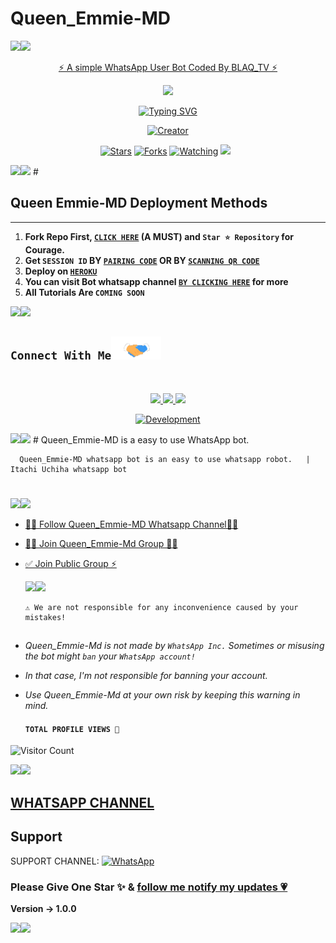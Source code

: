   # Queen_Emmie-MD
   <a><img src='https://i.imgur.com/LyHic3i.gif'/></a><a><img src='https://i.imgur.com/LyHic3i.gif'/></a>
<p align="center"> 
<u>⚡ A simple WhatsApp User Bot Coded By BLAQ_TV ⚡</u>
</p>
<p align="center">
<img src="https://telegra.ph/file/e49e537fb08684590708b.png"/>       
<p align="center">
  <a href="https://git.io/typing-svg"><img src="https://readme-typing-svg.demolab.com?font=EB+Garamond&weight=800&size=28&duration=4000&pause=1000&random=false&width=435&lines=+•__I'M+GOJOU-+MD__•;MULTI-DEVICE+WHATSAPP+BOT;DEVELOPED+BY+DAVID+CYRIL;RELEASED+DATE+18%2F6%2F2024." alt="Typing SVG" /></a>
</p> 
<p align="center">
<a href="#"><img title="Creator" src="https://img.shields.io/badge/Creator-DAVID_CYRIL-red.svg?style=for-the-badge&logo=github"></a>
</p>
<p align="center">
<a href="https://github.com/DeeCeeXxx/Itachi_Uchiha-Md/stargazers/"><img title="Stars" src="https://img.shields.io/github/stars/DeeCeeXxx/Itachi_Uchiha-Md?color=blue&style=flat-square"></a>
<a href="https://github.com/DeeCeeXxx/Itachi_Uchiha-Md/network/members"><img title="Forks" src="https://img.shields.io/github/forks/DeeCeeXxx/Itachi_Uchiha-Md?color=yellow&style=flat-square"></a>
<a href="https://github.com/DeeCeeXxx/Itachi_Uchiha-Md/watchers"><img title="Watching" src="https://img.shields.io/github/watchers/DeeCeeXxx/Itachi_Uchiha-Md?label=Watchers&color=red&style=flat-square"></a>
<a href="https://github.com/DeeCeeXxx/Itachi_Uchiha-Md/graphs/commit-activity"><img height="20" src="https://img.shields.io/badge/Maintained-Yes-red.svg"></a>&nbsp;&nbsp;
</p>
<a><img src='https://i.imgur.com/LyHic3i.gif'/></a><a><img src='https://i.imgur.com/LyHic3i.gif'/></a>
#

## Queen Emmie-MD Deployment Methods
---
1.  **Fork Repo First, [`CLICK HERE`](https://github.com/BLAQTV/Queen_Emmie-MD/fork) (A MUST) and `Star ⭐ Repository` for Courage.**
2.  **Get `SESSION ID` BY [`PAIRING CODE`](https://gojousession-05ea27b8ff9a.herokuapp.com/pair) 
 OR BY [`SCANNING QR CODE`](https://gojousession-05ea27b8ff9a.herokuapp.com/wasiqr)** 
3. **Deploy on [`HEROKU`](https://dashboard.heroku.com/new?template=https://github.com/BLAQTV/Queen_Emmie-MD)**
8. **You can visit Bot whatsapp channel [`BY CLICKING HERE`](https://whatsapp.com/channel/0029VakYQvY6LwHmMz8qwt0k) for more**
9. **All Tutorials Are `COMING SOON`**

<a><img src='https://telegra.ph/file/e49e537fb08684590708b.png'/></a><a><img src='https://telegra.ph/file/e49e537fb08684590708b.png'/></a>

## ```Connect With Me```<img src="https://github.com/0xAbdulKhalid/0xAbdulKhalid/raw/main/assets/mdImages/handshake.gif" width ="80"></h1> 
 <br> 
<p align="center">
<a href="https://wa.me/2348130505901"><img src="https://img.shields.io/badge/Contact David-25D366?style=for-the-badge&logo=whatsapp&logoColor=white" />
<a href="https://whatsapp.com/channel/0029VakYQvY6LwHmMz8qwt0k"><img src="https://img.shields.io/badge/Join Official Channel-25D366?style=for-the-badge&logo=whatsapp&logoColor=white" />
<a href="https://youtube.com/@blaqtv.?si=SztKY_GknGB--9bL"><img src="https://telegra.ph/file/e49e537fb08684590708b.png" /><br>
<p align="center">
<img alt="Development" width="250" src="https://media2.giphy.com/media/W9tBvzTXkQopi/giphy.gif?cid=6c09b952xu6syi1fyqfyc04wcfk0qvqe8fd7sop136zxfjyn&ep=v1_internal_gif_by_id&rid=giphy.gif&ct=g" /> </p>
<a><img src='https://telegra.ph/file/e49e537fb08684590708b.png'/></a><a><img src='https://telegra.ph/file/e49e537fb08684590708b.png'/></a>
# 
Queen_Emmie-MD is a easy to use WhatsApp bot. 

      Queen_Emmie-MD whatsapp bot is an easy to use whatsapp robot.   |  Itachi Uchiha whatsapp bot
# 
# 
<a><img src='https://telegra.ph/file/e49e537fb08684590708b.png'/></a><a><img src='https://telegra.ph/file/e49e537fb08684590708b.png'/></a>

* [🧑‍💻 Follow Queen_Emmie-MD Whatsapp Channel🧑‍💻](https://whatsapp.com/channel/0029VakYQvY6LwHmMz8qwt0k)

* [🧑‍💻 Join Queen_Emmie-Md Group 🧑‍💻](https://chat.whatsapp.com/CLGYPkBlH8CJSm7Ti7kC9J)

* [✅ Join Public Group ⚡](https://chat.whatsapp.com/CLGYPkBlH8CJSm7Ti7kC9J)

  <a><img src='https://telegra.ph/file/e49e537fb08684590708b.png'/></a><a><img src='https://telegra.ph/file/e49e537fb08684590708b.png'/></a>

      ⚠️ We are not responsible for any inconvenience caused by your mistakes!
  
## 

- *Queen_Emmie-Md is not made by `WhatsApp Inc.` Sometimes or misusing the bot might `ban` your `WhatsApp account!`*
- *In that case, I'm not responsible for banning your account.*
- *Use Queen_Emmie-Md at your own risk by keeping this warning in mind.*
  
  #### ```TOTAL PROFILE VIEWS 🧚```
![Visitor Count](https://profile-counter.glitch.me/BLAQTV/count.svg)

<a><img src='https://i.imgur.com/LyHic3i.gif'/></a><a><img src='https://i.imgur.com/LyHic3i.gif'/></a>

 ## [ WHATSAPP CHANNEL ](https://whatsapp.com/channel/0029VakYQvY6LwHmMz8qwt0k) 

## Support

SUPPORT CHANNEL: <a href="https://whatsapp.com/channel/0029VakYQvY6LwHmMz8qwt0k"><img alt="WhatsApp" src="https://img.shields.io/badge/WhatsApp-25D366?style=for-the-badge&logo=whatsapp&logoColor=white"/></a>


### Please Give One Star ✨ & [follow me notify my updates 💗](https://github.com/BLAQTV)
<b>Version -> 1.0.0</b>

<a><img src='https://telegra.ph/file/e49e537fb08684590708b.png'/></a><a><img src='https://telegra.ph/file/e49e537fb08684590708b.png'/></a>
